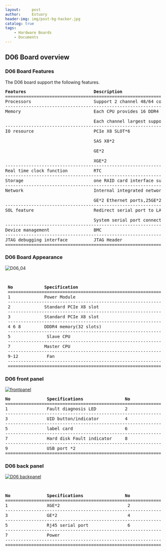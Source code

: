 ```yaml
---
layout:     post
author:     Estuary
header-img: img/post-bg-hacker.jpg
catalog: true
tags:
    - Hardware Boards
    - Documents
---
```


## D06 Board overview

### D06 Board Features

The D06 board support the following features.
<pre><strong>Features                          Description</strong>
=============================================================================================================
Processors                        Support 2 channel 48/64 core processor
-------------------------------------------------------------------------------------------------------------
Memory                            Each CPU provides 16 DDR4 channels

                                  Each channel largest supports 2 DDR4 memory, a total of 32 DDR4 RDIMM memory
-------------------------------------------------------------------------------------------------------------
IO resource                       PCIe X8 SLOT*6

                                  SAS X8*2

                                  GE*2

                                  XGE*2
-------------------------------------------------------------------------------------------------------------
Real time clock function          RTC 
-------------------------------------------------------------------------------------------------------------
Storage                           one RAID card interface support LSI3008, LSI3108;2 SASX8 ports via Riser Card;2 SATA DOM ports
-------------------------------------------------------------------------------------------------------------
Network                           Internal integrated network controller.

                                  GE*2 Ethernet ports,25GE*2 fiber ports,10GE*2 fiber ports,100GE*1 fiber port
-------------------------------------------------------------------------------------------------------------
SOL feature                       Redirect serial port to LAN

                                  System serial port connected to the BMC module, which redirect serial port to network port
-------------------------------------------------------------------------------------------------------------
Device management                 BMC 
-------------------------------------------------------------------------------------------------------------
JTAG debugging interface          JTAG Header
============================================================================================================</pre>

### D06 Board Appearance

![D06_04](https://raw.githubusercontent.com/open-estuary/open-estuary.github.io/master/img/D06.png)

&nbsp;
<pre> <strong>No            Specification
 </strong>=====================================================================================================================
 1             Power Module
 ----------------------------------------------------------------------------------------------------------------------
 2             Standard PCIe X8 slot
 ----------------------------------------------------------------------------------------------------------------------
 3             Standard PCIe X8 slot
 ----------------------------------------------------------------------------------------------------------------------
 4 6 8         DDDR4 memory(32 slots)
 ----------------------------------------------------------------------------------------------------------------------
 5              Slave CPU
 ----------------------------------------------------------------------------------------------------------------------
 7             Master CPU
 ----------------------------------------------------------------------------------------------------------------------
 9-12           Fan
 ----------------------------------------------------------------------------------------------------------------------                               
 ======================================================================================================================</pre>

### D06 front panel

[![frontpanel](https://raw.githubusercontent.com/open-estuary/open-estuary.github.io/master/img/frontpanel.png)](https://raw.githubusercontent.com/open-estuary/open-estuary.github.io/master/img/frontpanel.png)
<pre><strong>No              Specifications                No                 Specifications  
</strong>=============================================================================================================
1               Fault diagnosis LED           2                  Health indicator
-------------------------------------------------------------------------------------------------------------
3               UID button/indicator          4                  Power button/indicator 
-------------------------------------------------------------------------------------------------------------
5               label card                    6                  Hard disk (numbered 0 to 11 from top to bottom and from left to right)
-------------------------------------------------------------------------------------------------------------
7               Hard disk Fault indicator     8                  Hard disk activity indicator   
-------------------------------------------------------------------------------------------------------------
9               USB port *2
=============================================================================================================</pre>

### D06 back panel

[![D06  backpanel](https://raw.githubusercontent.com/open-estuary/open-estuary.github.io/master/img/D06back-panel.png)](https://raw.githubusercontent.com/open-estuary/open-estuary.github.io/master/img/D06back-panel.png)

&nbsp;
<pre><strong>No              Specifications                No                 Specifications  
</strong>=============================================================================================================
1               XGE*2                          2                  VGA display
-------------------------------------------------------------------------------------------------------------
3               GE*2                           4                  GE*1 management interface
-------------------------------------------------------------------------------------------------------------
5               Rj45 serial port               6                  USB port        
-------------------------------------------------------------------------------------------------------------  
7               Power        
-------------------------------------------------------------------------------------------------------------
=============================================================================================================</pre>
[
](https://raw.githubusercontent.com/open-estuary/open-estuary.github.io/master/img/D06back-panel.png)
